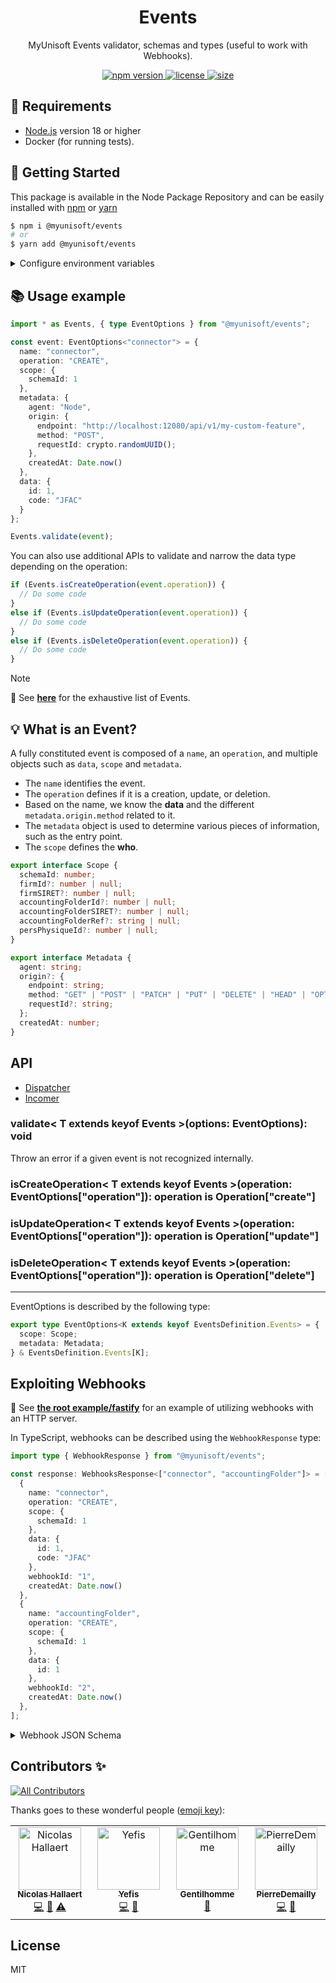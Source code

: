 <p align="center"><h1 align="center">
  Events
</h1></p>

<p align="center">
  MyUnisoft Events validator, schemas and types (useful to work with Webhooks).
</p>

<p align="center">
  <a href="https://github.com/MyUnisoft/events">
    <img src="https://img.shields.io/github/package-json/v/MyUnisoft/events?style=flat-square" alt="npm version">
  </a>
  <a href="https://github.com/MyUnisoft/events">
    <img src="https://img.shields.io/github/license/MyUnisoft/events?style=flat-square" alt="license">
  </a>
  <a href="https://github.com/MyUnisoft/events">
    <img src="https://img.shields.io/github/languages/code-size/MyUnisoft/events?style=flat-square" alt="size">
  </a>
</p>

## 🚧 Requirements

- [Node.js](https://nodejs.org/en/) version 18 or higher
- Docker (for running tests).

## 🚀 Getting Started

This package is available in the Node Package Repository and can be easily installed with [npm](https://doc.npmjs.com/getting-started/what-is-npm) or [yarn](https://yarnpkg.com)

```bash
$ npm i @myunisoft/events
# or
$ yarn add @myunisoft/events
```

<details>
<summary>Configure environment variables</summary>
<br>

| variable | description | default |
| --- | --- | --- |
| `MYUNISOFT_EVENTS_LOGGER_MODE` | Set log level for the default logger | `info` |
| <b>Dispatcher</b> |
| `MYUNISOFT_DISPATCHER_IDLE_TIME` | Interval threshold when Dispatcher become idle | `600_000` |
| `MYUNISOFT_DISPATCHER_CHECK_LAST_ACTIVITY_INTERVAL` | Dispatcher checking last activity interval | `120_000` |
| `MYUNISOFT_DISPATCHER_BACKUP_TRANSACTION_STORE_NAME` | Default name for backup transaction store | `backup` |
| `MYUNISOFT_DISPATCHER_INIT_TIMEOUT` | Dispatcher initialisation timeout | `3_500` |
| `MYUNISOFT_DISPATCHER_PING_INTERVAL` | Dispatcher ping interval | `3_500` |
| <b>Incomer</b> |
| `MYUNISOFT_INCOMER_INIT_TIMEOUT` | Incomer initialisation timeout | `3_500` |
| `MYUNISOFT_EVENTS_INIT_EXTERNAL` | Whenever Incomer should initialize an external Dispatcher | `false` |
| `MYUNISOFT_INCOMER_MAX_PING_INTERVAL` | Maximum ping interval | `60_000` |
| `MYUNISOFT_INCOMER_PUBLISH_INTERVAL` | Publish interval | `60_000` |
| `MYUNISOFT_INCOMER_IS_DISPATCHER` | Weither Incomer is a Dispatcher | `false` |

Some options takes the lead over environment variables.
For instance with: `new Incomer({ dispatcherInactivityOptions: { maxPingInterval: 900_000 }})` the max ping interval will be `900_000` even if `MYUNISOFT_INCOMER_MAX_PING_INTERVAL` variable is set.

</details>

## 📚 Usage example

```ts
import * as Events, { type EventOptions } from "@myunisoft/events";

const event: EventOptions<"connector"> = {
  name: "connector",
  operation: "CREATE",
  scope: {
    schemaId: 1
  },
  metadata: {
    agent: "Node",
    origin: {
      endpoint: "http://localhost:12080/api/v1/my-custom-feature",
      method: "POST",
      requestId: crypto.randomUUID();
    },
    createdAt: Date.now()
  },
  data: {
    id: 1,
    code: "JFAC"
  }
};

Events.validate(event);
```

You can also use additional APIs to validate and narrow the data type depending on the operation:

```ts
if (Events.isCreateOperation(event.operation)) {
  // Do some code
}
else if (Events.isUpdateOperation(event.operation)) {
  // Do some code
}
else if (Events.isDeleteOperation(event.operation)) {
  // Do some code
}
```

> [!NOTE]
> 👀 See [**here**](./docs/events.md) for the exhaustive list of Events.

## 💡 What is an Event?

A fully constituted event is composed of a `name`, an `operation`, and multiple objects such as `data`, `scope` and `metadata`.
- The `name` identifies the event.
- The `operation` defines if it is a creation, update, or deletion.
- Based on the name, we know the **data** and the different `metadata.origin.method` related to it.
- The `metadata` object is used to determine various pieces of information, such as the entry point.
- The `scope` defines the **who**.

```ts
export interface Scope {
  schemaId: number;
  firmId?: number | null;
  firmSIRET?: number | null;
  accountingFolderId?: number | null;
  accountingFolderSIRET?: number | null;
  accountingFolderRef?: string | null;
  persPhysiqueId?: number | null;
}

export interface Metadata {
  agent: string;
  origin?: {
    endpoint: string;
    method: "GET" | "POST" | "PATCH" | "PUT" | "DELETE" | "HEAD" | "OPTIONS" | (string & {});
    requestId?: string;
  };
  createdAt: number;
}
```

## API

- [Dispatcher](./docs/class/dispatcher.md)
- [Incomer](./docs/class/incomer.md)

### validate< T extends keyof Events >(options: EventOptions<T>): void

Throw an error if a given event is not recognized internally.

### isCreateOperation< T extends keyof Events >(operation: EventOptions<T>["operation"]): operation is Operation["create"]

### isUpdateOperation< T extends keyof Events >(operation: EventOptions<T>["operation"]): operation is Operation["update"]

### isDeleteOperation< T extends keyof Events >(operation: EventOptions<T>["operation"]): operation is Operation["delete"]

---

EventOptions is described by the following type:
```ts
export type EventOptions<K extends keyof EventsDefinition.Events> = {
  scope: Scope;
  metadata: Metadata;
} & EventsDefinition.Events[K];
```

## Exploiting Webhooks

👀 See [**the root example/fastify**](./example/fastify/feature/webhook.ts) for an example of utilizing webhooks with an HTTP server.

In TypeScript, webhooks can be described using the `WebhookResponse` type:
```ts
import type { WebhookResponse } from "@myunisoft/events";

const response: WebhooksResponse<["connector", "accountingFolder"]> = [
  {
    name: "connector",
    operation: "CREATE",
    scope: {
      schemaId: 1
    },
    data: {
      id: 1,
      code: "JFAC"
    },
    webhookId: "1",
    createdAt: Date.now()
  },
  {
    name: "accountingFolder",
    operation: "CREATE",
    scope: {
      schemaId: 1
    },
    data: {
      id: 1
    },
    webhookId: "2",
    createdAt: Date.now()
  },
];
```

<details>
<summary>Webhook JSON Schema</summary>

```json
{
  "description": "Webhook",
  "type": "array",
  "items": {
    "type": "object",
    "properties": {
      "scope": {
        "$ref": "Scope"
      },
      "webhookId": {
        "type": "string"
      },
      "createdAt": {
        "type": "number"
      },
      "name": {
        "type": "string",
        "description": "event related name"
      },
      "operation": {
        "type": "string",
        "description": "event related operation",
        "enum": ["CREATE", "UPDATE", "DELETE", "VOID"]
      },
      "data": {
        "type": "object",
        "description": "event related data",
        "properties": {
          "id": {
            "type": "string"
          },
          "required": ["id"],
          "additionalProperties": true
        }
      }
    },
    "required": ["scope", "webhookId", "createdAt", "name", "operation", "data"],
    "additionalProperties": false
  }
}
```
</details>

## Contributors ✨

<!-- ALL-CONTRIBUTORS-BADGE:START - Do not remove or modify this section -->
[![All Contributors](https://img.shields.io/badge/all_contributors-4-orange.svg?style=flat-square)](#contributors-)
<!-- ALL-CONTRIBUTORS-BADGE:END -->

Thanks goes to these wonderful people ([emoji key](https://allcontributors.org/docs/en/emoji-key)):

<!-- ALL-CONTRIBUTORS-LIST:START - Do not remove or modify this section -->
<!-- prettier-ignore-start -->
<!-- markdownlint-disable -->
<table>
  <tbody>
    <tr>
      <td align="center" valign="top" width="14.28%"><a href="https://www.linkedin.com/in/nicolas-hallaert/"><img src="https://avatars.githubusercontent.com/u/39910164?v=4?s=100" width="100px;" alt="Nicolas Hallaert"/><br /><sub><b>Nicolas Hallaert</b></sub></a><br /><a href="https://github.com/MyUnisoft/events/commits?author=Rossb0b" title="Code">💻</a> <a href="https://github.com/MyUnisoft/events/commits?author=Rossb0b" title="Documentation">📖</a> <a href="https://github.com/MyUnisoft/events/commits?author=Rossb0b" title="Tests">⚠️</a></td>
      <td align="center" valign="top" width="14.28%"><a href="http://sofiand.github.io/portfolio-client/"><img src="https://avatars.githubusercontent.com/u/39944043?v=4?s=100" width="100px;" alt="Yefis"/><br /><sub><b>Yefis</b></sub></a><br /><a href="https://github.com/MyUnisoft/events/commits?author=SofianD" title="Code">💻</a> <a href="https://github.com/MyUnisoft/events/commits?author=SofianD" title="Documentation">📖</a></td>
      <td align="center" valign="top" width="14.28%"><a href="https://www.linkedin.com/in/thomas-gentilhomme/"><img src="https://avatars.githubusercontent.com/u/4438263?v=4?s=100" width="100px;" alt="Gentilhomme"/><br /><sub><b>Gentilhomme</b></sub></a><br /><a href="https://github.com/MyUnisoft/events/commits?author=fraxken" title="Documentation">📖</a></td>
      <td align="center" valign="top" width="14.28%"><a href="https://github.com/PierreDemailly"><img src="https://avatars.githubusercontent.com/u/39910767?v=4?s=100" width="100px;" alt="PierreDemailly"/><br /><sub><b>PierreDemailly</b></sub></a><br /><a href="https://github.com/MyUnisoft/events/commits?author=PierreDemailly" title="Code">💻</a> <a href="https://github.com/MyUnisoft/events/commits?author=PierreDemailly" title="Documentation">📖</a></td>
    </tr>
  </tbody>
</table>

<!-- markdownlint-restore -->
<!-- prettier-ignore-end -->

<!-- ALL-CONTRIBUTORS-LIST:END -->

## License
MIT
